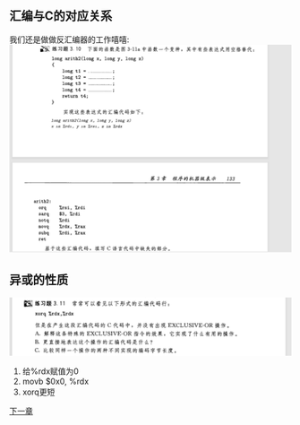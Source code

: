 ## 汇编与C的对应关系

我们还是做做反汇编器的工作嘻嘻:
![3.10练习](./picturefield/3.10.png)

## 异或的性质

![3.11练习](./picturefield/3.11.png)
1. 给%rdx赋值为0
2. movb $0x0, %rdx
3. xorq更短


[下一章](3.12_div.md)